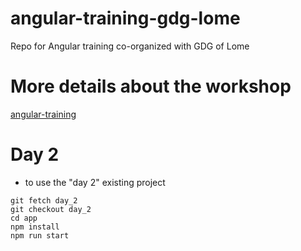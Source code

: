 # angular-training-gdg-lome

Repo for Angular training co-organized with GDG of Lome

# More details about the workshop

[angular-training](https://rblmdst.github.io/angular-training-gdg-lome/)

# Day 2

- to use the "day 2" existing project

```
git fetch day_2
git checkout day_2
cd app
npm install
npm run start
```
